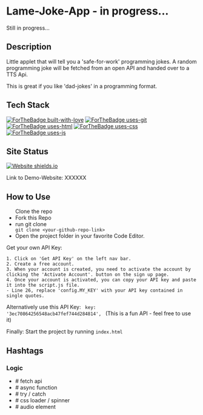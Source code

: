 # Lame-Joke-App - in progress...

Still in progress...
 
## Description

Little applet that will tell you a 'safe-for-work' programming jokes.
A random programming joke will be fetched from an open API and handed over to a TTS Api.

This is great if you like 'dad-jokes' in a programming format.

## Tech Stack
[![ForTheBadge built-with-love](http://ForTheBadge.com/images/badges/built-with-love.svg)](https://github.com/sahiljamwal)
[![ForTheBadge uses-git](http://ForTheBadge.com/images/badges/uses-git.svg)](https://GitHub.com/)
[![ForTheBadge uses-html](http://ForTheBadge.com/images/badges/uses-html.svg)](http://ForTheBadge.com)
[![ForTheBadge uses-css](http://ForTheBadge.com/images/badges/uses-css.svg)](http://ForTheBadge.com)
[![ForTheBadge uses-js](http://ForTheBadge.com/images/badges/uses-js.svg)](http://ForTheBadge.com)

## Site Status
[![Website shields.io](https://img.shields.io/website-up-down-green-red/http/shields.io.svg)](http://shields.io/)

Link to Demo-Website:  XXXXXX

## How to Use
<ul>
Clone the repo
<li>Fork this Repo </li>
<li>run git clone <YOUR-REPO-LINK></li>
<code>git clone &ltyour-github-repo-link&gt</code>
<li>Open the project folder in your favorite Code Editor.</li>
</ul>

Get your own API Key:

    1. Click on 'Get API Key' on the left nav bar.
    2. Create a free account.
    3. When your account is created, you need to activate the account by clicking the 'Activate Account'. button on the sign up page.
    4. Once your account is activated, you can copy your API key and paste it into the script.js file.
    - Line 26, replace 'config.MY_KEY' with your API key contained in single quotes.

Alternatively use this API Key:
<code> key: '3ec70864256548acb47fef744d284814', </code>
(This is a fun API - feel free to use it)

Finally:
Start the project by running <code>index.html</code>

## Hashtags

### Logic

- \# fetch api
- \# async function
- \# try / catch
- \# css loader / spinner
- \# audio element

